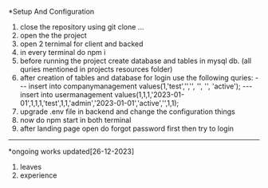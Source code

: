 *Setup And Configuration

1. close the repository using git clone ...
2. open the the project
3. open 2 ternimal for client and backed
4. in every terminal do npm i
5. before running the project create database and tables in mysql db. (all quries mentioned in projects resources folder)
6. after creation of tables and database for login use the following quries:
   --- insert into companymanagement values(1,'test','','', '', '', 'active');
   --- insert into usermanagement values(1,1,1,'2023-01-01',1,1,1,'test',1,1,'admin','2023-01-01','active','<replace-your-mail>',1,1);
7. upgrade .env file in backend and change the configuration things
8. now do npm start in both terminal
9. after landing page open do forgot password first then try to login

------------------------------------------------------------------------------------------------------------------------------------------------------

*ongoing works updated[26-12-2023]
1. leaves
2. experience
